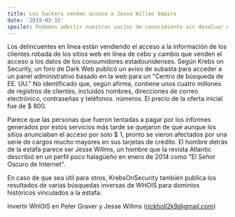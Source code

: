 ```yaml
---
title: Los hackers venden acceso a Jesse Willms Empire
date: '2019-03-15'
spoiler: Podemos admitir nuestros vacíos de conocimiento sin devaluar nuestra experiencia.
---
```


Los delincuentes en línea están vendiendo el acceso a la información de los clientes robada de los sitios web en línea de cebo y cambio que venden el acceso a los datos de los consumidores estadounidenses. Según Krebs on Security, un foro de Dark Web publicó un aviso de subasta para acceder a un panel administrativo basado en la web para un "Centro de búsqueda de EE. UU." No identificado que, según afirma, contiene unos cuatro millones de registros de clientes, incluidos nombres, direcciones de correo electrónico, contraseñas y teléfonos. números. El precio de la oferta inicial fue de $ 800.

Parece que las personas que fueron tentadas a pagar por los informes generados por estos servicios más tarde se quejaron de que aunque los sitios anunciaban el acceso por solo $ 1, pronto se vieron afectados por una serie de cargos mucho mayores en sus tarjetas de crédito. El hombre detrás de la estafa parece ser Jesse Willms, un hombre que la revista Atlantic describió en un perfil poco halagüeño en enero de 2014 como "El Señor Oscuro de Internet".

En caso de que sea útil para otros, KrebsOnSecurity también publica los resultados de varias búsquedas inversas de WHOIS para dominios históricos vinculados a la estafa:

Invertir WHOIS en Peter Graver y Jesse Willms (rickholl2k9@gmail.com)